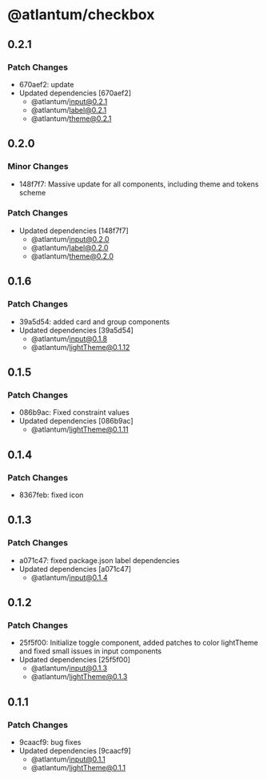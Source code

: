 # @atlantum/checkbox

## 0.2.1

### Patch Changes

-   670aef2: update
-   Updated dependencies [670aef2]
    -   @atlantum/input@0.2.1
    -   @atlantum/label@0.2.1
    -   @atlantum/theme@0.2.1

## 0.2.0

### Minor Changes

-   148f7f7: Massive update for all components, including theme and tokens scheme

### Patch Changes

-   Updated dependencies [148f7f7]
    -   @atlantum/input@0.2.0
    -   @atlantum/label@0.2.0
    -   @atlantum/theme@0.2.0

## 0.1.6

### Patch Changes

-   39a5d54: added card and group components
-   Updated dependencies [39a5d54]
    -   @atlantum/input@0.1.8
    -   @atlantum/lightTheme@0.1.12

## 0.1.5

### Patch Changes

-   086b9ac: Fixed constraint values
-   Updated dependencies [086b9ac]
    -   @atlantum/lightTheme@0.1.11

## 0.1.4

### Patch Changes

-   8367feb: fixed icon

## 0.1.3

### Patch Changes

-   a071c47: fixed package.json label dependencies
-   Updated dependencies [a071c47]
    -   @atlantum/input@0.1.4

## 0.1.2

### Patch Changes

-   25f5f00: Initialize toggle component, added patches to color lightTheme and fixed small issues in input components
-   Updated dependencies [25f5f00]
    -   @atlantum/input@0.1.3
    -   @atlantum/lightTheme@0.1.3

## 0.1.1

### Patch Changes

-   9caacf9: bug fixes
-   Updated dependencies [9caacf9]
    -   @atlantum/input@0.1.1
    -   @atlantum/lightTheme@0.1.1
